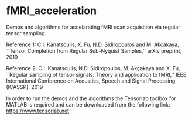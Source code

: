 # fMRI_acceleration

Demos and algorithms for accelarating fMRI scan acquisition via regular tensor sampling.

Reference 1: C.I. Kanatsoulis, X. Fu, N.D. Sidiropoulos and M. Akçakaya, ``Tensor Completion from Regular Sub-Nyquist Samples,'' arXiv preprint, 2019

Reference 2: C.I. Kanatsoulis, N.D. Sidiropoulos, M. Akçakaya and X. Fu, ``Regular sampling of tensor signals: Theory and application to fMRI,'' IEEE International Conference on Acoustics, Speech and Signal Processing (ICASSP), 2019

In order to run the demos and the algorithms the Tensorlab toolbox for MATLAB is required and can be downloaded from the following link: https://www.tensorlab.net
